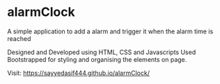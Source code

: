 # alarmClock

A simple application to add a alarm and trigger it when the alarm time is reached

Designed and Developed using HTML, CSS and Javascripts
Used Bootstrapped for styling and organising the elements on page.


Visit: https://sayyedasif444.github.io/alarmClock/
